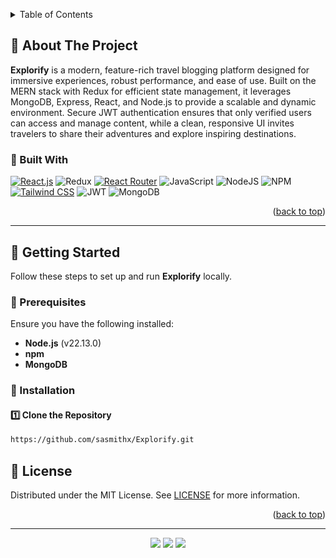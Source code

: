 <a id="readme-top"></a>

<!-- PROJECT LOGO -->
<div align="center">
  <p align="center">
    
  </p>
</div>

<!-- TABLE OF CONTENTS -->
<details>
  <summary>Table of Contents</summary>
  <ol>
    <li>
      <a href="#about-the-project">About The Project</a>
      <ul>
        <li><a href="#built-with">Built With</a></li>
      </ul>
    </li>
    <li>
      <a href="#getting-started">Getting Started</a>
      <ul>
        <li><a href="#prerequisites">Prerequisites</a></li>
        <li><a href="#installation">Installation</a></li>
      </ul>
    </li>
    <li>
      <a href="#license">License</a>
    </li>
  </ol>
</details>

<!-- ABOUT THE PROJECT -->

## **📌 About The Project**  

**Explorify** is a modern, feature-rich travel blogging platform designed for immersive experiences, robust performance, and ease of use. Built on the MERN stack with Redux for efficient state management, it leverages MongoDB, Express, React, and Node.js to provide a scalable and dynamic environment. Secure JWT authentication ensures that only verified users can access and manage content, while a clean, responsive UI invites travelers to share their adventures and explore inspiring destinations.


### **📌 Built With**

[![React.js](https://img.shields.io/badge/React-000000?style=for-the-badge&logo=react&logoColor=61DAFB)](https://react.dev/)
![Redux](https://img.shields.io/badge/Redux-000000?style=for-the-badge&logo=redux&logoColor=593D88)
[![React Router](https://img.shields.io/badge/React_Router-000000?style=for-the-badge&logo=react-router&logoColor=CA4245)](https://reactrouter.com/)
![JavaScript](https://img.shields.io/badge/JavaScript-F7DF1E?style=for-the-badge&logo=javascript&logoColor=black)
![NodeJS](https://img.shields.io/badge/node.js-6DA55F?style=for-the-badge&logo=node.js&logoColor=white)
![NPM](https://img.shields.io/badge/NPM-%23000000.svg?style=for-the-badge&logo=npm&logoColor=white)
[![Tailwind CSS](https://img.shields.io/badge/Tailwind_CSS-000000?style=for-the-badge&logo=tailwind-css&logoColor=38B2AC)](https://tailwindcss.com/)
![JWT](https://img.shields.io/badge/JWT-000000?style=for-the-badge&logo=JSON%20web%20tokens&logoColor=white)
![MongoDB](https://img.shields.io/badge/MongoDB-%234ea94b.svg?style=for-the-badge&logo=mongodb&logoColor=white)
<p align="right">(<a href="#readme-top">back to top</a>)</p>

---

## **🚀 Getting Started**  

Follow these steps to set up and run **Explorify** locally.

### **🔹 Prerequisites**  
Ensure you have the following installed:
- **Node.js** (v22.13.0)
- **npm**
- **MongoDB**

### **🔹 Installation**  

#### **1️⃣ Clone the Repository**  
```sh
https://github.com/sasmithx/Explorify.git
```


## **📌 License**  

Distributed under the MIT License. See [LICENSE](LICENSE) for more information.

<p align="right">(<a href="#readme-top">back to top</a>)</p>

---

<div align="center">
  <img src="https://img.shields.io/badge/Git-black?style=for-the-badge&logo=git&logoColor=F05032" />
  <img src="https://img.shields.io/badge/GitHub-black?style=for-the-badge&logo=github&logoColor=white" />
  <img src="https://img.shields.io/badge/WebStorm-000000?style=for-the-badge&logo=WebStorm&logoColor=white" />
